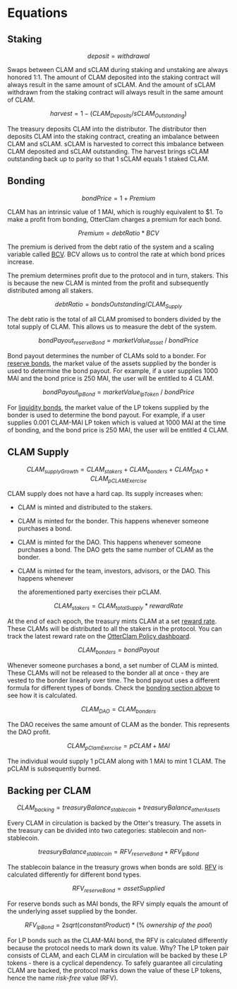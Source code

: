 # Equations

## Staking

$$
deposit = withdrawal
$$

Swaps between CLAM and sCLAM during staking and unstaking are always honored 1:1. The amount of CLAM deposited into the staking contract will always result in the same amount of sCLAM. And the amount of sCLAM withdrawn from the staking contract will always result in the same amount of CLAM.

$$
harvest = 1 - ( CLAM_{Deposits} / sCLAM_{Outstanding} )
$$

The treasury deposits CLAM into the distributor. The distributor then deposits CLAM into the staking contract, creating an imbalance between CLAM and sCLAM. sCLAM is harvested to correct this imbalance between CLAM deposited and sCLAM outstanding. The harvest brings sCLAM outstanding back up to parity so that 1 sCLAM equals 1 staked CLAM.

## Bonding

$$
bond Price = 1 + Premium
$$

CLAM has an intrinsic value of 1 MAI, which is roughly equivalent to $1. To make a profit from bonding, OtterClam charges a premium for each bond.

$$
Premium = debt Ratio * BCV
$$

The premium is derived from the debt ratio of the system and a scaling variable called [BCV](https://docs.otterclam.finance/references/glossary#bcv). BCV allows us to control the rate at which bond prices increase.

The premium determines profit due to the protocol and in turn, stakers. This is because the new CLAM is minted from the profit and subsequently distributed among all stakers.

$$
debt Ratio = bondsOutstanding/CLAM_{Supply}
$$

The debt ratio is the total of all CLAM promised to bonders divided by the total supply of CLAM. This allows us to measure the debt of the system.

$$
bondPayout_{reserveBond} = marketValue_{asset}\ /\ bondPrice
$$

Bond payout determines the number of CLAMs sold to a bonder. For [reserve bonds](https://docs.otterclam.finance/references/glossary#reserve-bonds), the market value of the assets supplied by the bonder is used to determine the bond payout. For example, if a user supplies 1000 MAI and the bond price is 250 MAI, the user will be entitled to 4 CLAM.

$$
bondPayout_{lpBond} = marketValue_{lpToken}\ /\ bondPrice
$$

For [liquidity bonds](https://docs.otterclam.finance/references/glossary#liquidity-bonds), the market value of the LP tokens supplied by the bonder is used to determine the bond payout. For example, if a user supplies 0.001 CLAM-MAI LP token which is valued at 1000 MAI at the time of bonding, and the bond price is 250 MAI, the user will be entitled 4 CLAM.

## CLAM Supply

$$
CLAM_{supplyGrowth} = CLAM_{stakers} + CLAM_{bonders} + CLAM_{DAO} + CLAM_{pCLAMExercise}
$$

CLAM supply does not have a hard cap. Its supply increases when:

* CLAM is minted and distributed to the stakers.
* CLAM is minted for the bonder. This happens whenever someone purchases a bond.
* CLAM is minted for the DAO. This happens whenever someone purchases a bond. The DAO gets the same number of CLAM as the bonder.
* CLAM is minted for the team, investors, advisors, or the DAO. This happens whenever

  the aforementioned party exercises their pCLAM.

$$
CLAM_{stakers} = CLAM_{totalSupply} * rewardRate
$$

At the end of each epoch, the treasury mints CLAM at a set [reward rate](https://docs.otterclam.finance/references/glossary#reward-rate). These CLAMs will be distributed to all the stakers in the protocol. You can track the latest reward rate on the [OtterClam Policy dashboard](https://dune.xyz/shadow/OtterClam-Policy).

$$
CLAM_{bonders} = bondPayout
$$

Whenever someone purchases a bond, a set number of CLAM is minted. These CLAMs will not be released to the bonder all at once - they are vested to the bonder linearly over time. The bond payout uses a different formula for different types of bonds. Check the [bonding section above](equations.md#bonding) to see how it is calculated.

$$
CLAM_{DAO} = CLAM_{bonders}
$$

The DAO receives the same amount of CLAM as the bonder. This represents the DAO profit.

$$
CLAM_{pClamExercise} = pCLAM + MAI
$$

The individual would supply 1 pCLAM along with 1 MAI to mint 1 CLAM. The pCLAM is subsequently burned.

## Backing per CLAM

$$
CLAM_{backing} = treasuryBalance_{stablecoin} + treasuryBalance_{otherAssets}
$$

Every CLAM in circulation is backed by the Otter's treasury. The assets in the treasury can be divided into two categories: stablecoin and non-stablecoin.

$$
treasuryBalance_{stablecoin} = RFV_{reserveBond} + RFV_{lpBond}
$$

The stablecoin balance in the treasury grows when bonds are sold. [RFV](https://docs.otterclam.finance/references/glossary#rfv) is calculated differently for different bond types.

$$
RFV_{reserveBond} = assetSupplied
$$

For reserve bonds such as MAI bonds, the RFV simply equals the amount of the underlying asset supplied by the bonder.

$$
RFV_{lpBond} = 2sqrt(constantProduct) * (\%\ ownership\ of\ the\ pool)
$$

For LP bonds such as the CLAM-MAI bond, the RFV is calculated differently because the protocol needs to mark down its value. Why? The LP token pair consists of CLAM, and each CLAM in circulation will be backed by these LP tokens - there is a cyclical dependency. To safely guarantee all circulating CLAM are backed, the protocol marks down the value of these LP tokens, hence the name _risk-free_ value \(RFV\).
